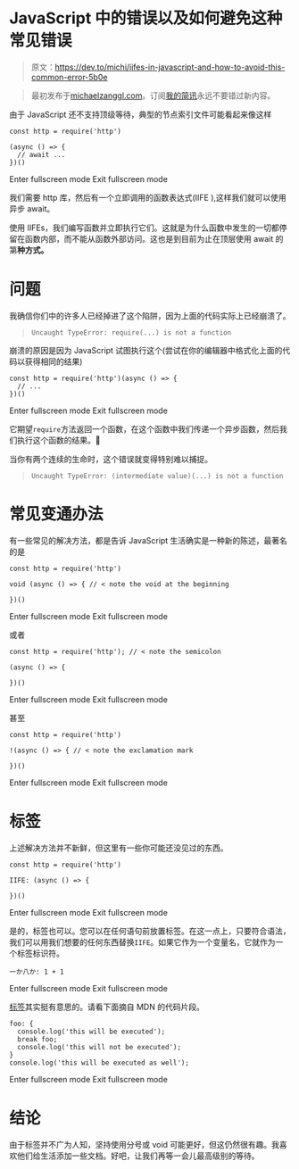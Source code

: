# JavaScript 中的错误以及如何避免这种常见错误

> 原文：<https://dev.to/michi/iifes-in-javascript-and-how-to-avoid-this-common-error-5b0e>

> 最初发布于[michaelzanggl.com](https://michaelzanggl.com/articles/javascript-iifes)。订阅[我的简讯](https://michaelzanggl.com/)永远不要错过新内容。

由于 JavaScript 还不支持顶级等待，典型的节点索引文件可能看起来像这样

```
const http = require('http')

(async () => {
  // await ...
})() 
```

Enter fullscreen mode Exit fullscreen mode

我们需要 http 库，然后有一个立即调用的函数表达式(IIFE ),这样我们就可以使用异步 await。

使用 IIFEs，我们编写函数并立即执行它们。这就是为什么函数中发生的一切都停留在函数内部，而不能从函数外部访问。这也是到目前为止在顶层使用 await 的第**种方式。**

# 问题

我确信你们中的许多人已经掉进了这个陷阱，因为上面的代码实际上已经崩溃了。

> `Uncaught TypeError: require(...) is not a function`

崩溃的原因是因为 JavaScript 试图执行这个(尝试在你的编辑器中格式化上面的代码以获得相同的结果)

```
const http = require('http')(async () => {
  // ...
})() 
```

Enter fullscreen mode Exit fullscreen mode

它期望`require`方法返回一个函数，在这个函数中我们传递一个异步函数，然后我们执行这个函数的结果。🤯

当你有两个连续的生命时，这个错误就变得特别难以捕捉。

> `Uncaught TypeError: (intermediate value)(...) is not a function`

# 常见变通办法

有一些常见的解决方法，都是告诉 JavaScript 生活确实是一种新的陈述，最著名的是

```
const http = require('http')

void (async () => { // < note the void at the beginning

})() 
```

Enter fullscreen mode Exit fullscreen mode

或者

```
const http = require('http'); // < note the semicolon

(async () => {

})() 
```

Enter fullscreen mode Exit fullscreen mode

甚至

```
const http = require('http')

!(async () => { // < note the exclamation mark

})() 
```

Enter fullscreen mode Exit fullscreen mode

# 标签

上述解决方法并不新鲜，但这里有一些你可能还没见过的东西。

```
const http = require('http')

IIFE: (async () => {

})() 
```

Enter fullscreen mode Exit fullscreen mode

是的，标签也可以。您可以在任何语句前放置标签。在这一点上，只要符合语法，我们可以用我们想要的任何东西替换`IIFE`。如果它作为一个变量名，它就作为一个标签标识符。

```
一か八か: 1 + 1 
```

Enter fullscreen mode Exit fullscreen mode

[标签](https://developer.mozilla.org/en-US/docs/Web/JavaScript/Reference/Statements/label)其实挺有意思的。请看下面摘自 MDN 的代码片段。

```
foo: {
  console.log('this will be executed');
  break foo;
  console.log('this will not be executed');
}
console.log('this will be executed as well'); 
```

Enter fullscreen mode Exit fullscreen mode

# 结论

由于标签并不广为人知，坚持使用分号或 void 可能更好，但这仍然很有趣。我喜欢他们给生活添加一些文档。好吧，让我们再等一会儿最高级别的等待。